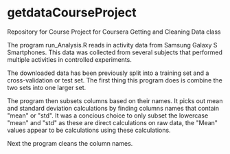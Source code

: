 getdataCourseProject
====================

Repository for Course Project for Coursera Getting and Cleaning Data class

The program run_Analysis.R reads in activity data from Samsung Galaxy S Smartphones.
This data was collected from several subjects that performed multiple activities
in controlled experiments.

The downloaded data has been previously split into a training set and a cross-validation
or test set. The first thing this program does is combine the two sets into one larger set.

The program then subsets columns based on their names. It picks out mean and standard
deviation calculations by finding columns names that contain "mean" or "std". It was a
concious choice to only subset the lowercase "mean" and "std" as these are direct calculations
on raw data, the "Mean" values appear to be calculations using these calculations.

Next the program cleans the column names.

